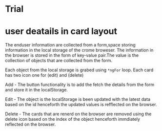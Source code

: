 # Trial
# user deatails in card layout

The enduser information are collected from a form,space storing information in the local storage of the crome broweser. The information in the browser is stored in the form of key-value pair.The value is the collection of objects that are collected from the form.

Each object from the local storage is grabed using `*ngFor` loop.
Each card has two icon one for (edit) and (delete)

Add - The button functionality is to add the fetch the details from the form and store it in the localStorage.

Edit - The object is the localStorage is been updated with the latest data based on the id henceforth the updated values is refflected on the browser.

Delete - The cards that are renerd on the browser  are removed using the delete icon based on the index  of the object henceforth immdiately reflected on the browser.




